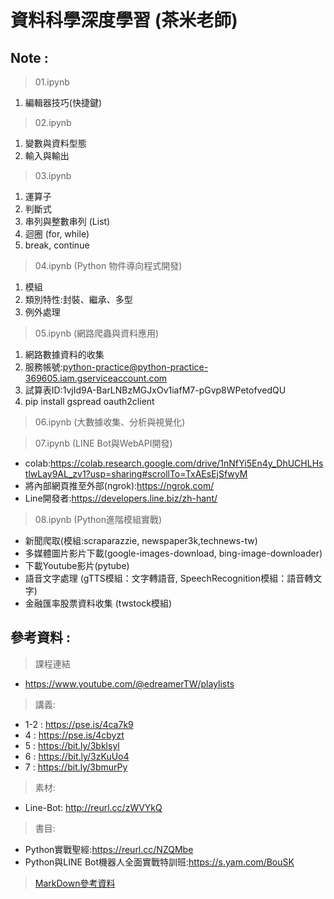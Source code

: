 # 資料科學深度學習 (茶米老師)

## Note :
>01.ipynb
1. 編輯器技巧(快捷鍵)

> 02.ipynb
1. 變數與資料型態
2. 輸入與輸出

> 03.ipynb
1. 運算子
2. 判斷式
3. 串列與整數串列 (List)
4. 迴圈 (for, while)
5. break, continue

> 04.ipynb (Python 物件導向程式開發)
1. 模組
2. 類別特性:封裝、繼承、多型
3. 例外處理

> 05.ipynb (網路爬蟲與資料應用)
1. 網路數據資料的收集
2. 服務帳號:python-practice@python-practice-369605.iam.gserviceaccount.com
3. 試算表ID:1vjId9A-BarLNBzMGJxOv1iafM7-pGvp8WPetofvedQU
4. pip install gspread oauth2client

> 06.ipynb (大數據收集、分析與視覺化)

> 07.ipynb (LINE Bot與WebAPI開發)
- colab:https://colab.research.google.com/drive/1nNfYi5En4y_DhUCHLHstlwLay9AL_zv1?usp=sharing#scrollTo=TxAEsEjSfwyM
- 將內部網頁推至外部(ngrok):https://ngrok.com/
- Line開發者:https://developers.line.biz/zh-hant/

> 08.ipynb (Python進階模組實戰)
- 新聞爬取(模組:scraparazzie, newspaper3k,technews-tw)
- 多媒體圖片影片下載(google-images-download, bing-image-downloader)
- 下載Youtube影片(pytube)
- 語音文字處理 (gTTS模組：文字轉語音, SpeechRecognition模組：語音轉文字)
- 金融匯率股票資料收集 (twstock模組)



## 參考資料 :

> 課程連結
- https://www.youtube.com/@edreamerTW/playlists

> 講義:
- 1-2 : https://pse.is/4ca7k9
- 4 : https://pse.is/4cbyzt
- 5 : https://bit.ly/3bklsyl
- 6 : https://bit.ly/3zKuUo4
- 7 : https://bit.ly/3bmurPy

> 素材:
- Line-Bot: http://reurl.cc/zWVYkQ

> 書目:
- Python實戰聖經:https://reurl.cc/NZQMbe
- Python與LINE Bot機器人全面實戰特訓班:https://s.yam.com/BouSK

> [MarkDown參考資料](https://markdown.tw/)
